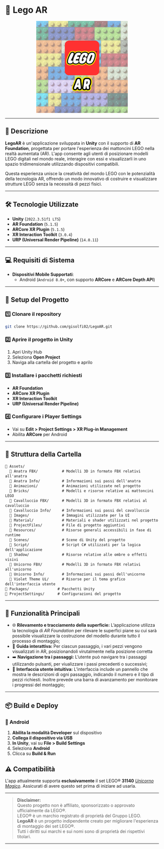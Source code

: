 # 📌 Lego AR
<p align="center">
  <img src="https://github.com/gisolfi02/LegoAR/blob/master/Assets/Images/Logo.png" style="width:300px">
</p>

---

## 📝 Descrizione
**LegoAR** è un'applicazione sviluppata in **Unity** con il supporto di **AR Foundation**, progettata per portare l'esperienza dei mattoncini LEGO nella realtà aumentata (AR). L'app consente agli utenti di posizionare modelli LEGO digitali nel mondo reale, interagire con essi e visualizzarli in uno spazio tridimensionale utilizzando dispositivi compatibili.

Questa esperienza unisce la creatività del mondo LEGO con le potenzialità della tecnologia AR, offrendo un modo innovativo di costruire e visualizzare strutture LEGO senza la necessità di pezzi fisici.

---

## 🛠 Tecnologie Utilizzate
- **Unity** (`2022.3.51f1 LTS`)
- **AR Foundation** (`5.1.5`)
- **ARCore XR Plugin** (`5.1.5`)
- **XR Interaction Toolkit** (`3.0.4`)
- **URP (Universal Render Pipeline)** (`14.0.11`)

---

## 💻 Requisiti di Sistema
- **Dispositivi Mobile Supportati**:
  - Android (`Android 8.0+`, con supporto **ARCore** e **ARCore Depth API**)


---

## 🚀 Setup del Progetto
### 1️⃣ Clonare il repository
```bash
git clone https://github.com/gisolfi02/LegoAR.git
```
### 2️⃣ Aprire il progetto in Unity
1. Apri Unity Hub
2. Seleziona **Open Project**
3. Naviga alla cartella del progetto e aprilo

### 3️⃣ Installare i pacchetti richiesti
- **AR Foundation**
- **ARCore XR Plugin**
- **XR Interaction Toolkit**
- **URP (Universal Render Pipeline)**

### 4️⃣ Configurare i Player Settings
- Vai su **Edit > Project Settings > XR Plug-in Management**
- Abilita **ARCore** per Android

---

## 📂 Struttura della Cartella
```
📁 Assets/
  📁 Anatra FBX/           # Modelli 3D in formato FBX relativi all'anatra
  📁 Anatra Info/          # Informazioni sui passi dell'anatra
  📁 Animazioni/           # Animazioni utilizzate nel progetto
  📁 Bricks/               # Modelli e risorse relative ai mattoncini LEGO
  📁 Cavalluccio FBX/      # Modelli 3D in formato FBX relativi al cavalluccio
  📁 Cavalluccio Info/     # Informazioni sui passi del cavalluccio
  📁 Images/               # Immagini utilizzate per la UI
  📁 Material/             # Materiali e shader utilizzati nel progetto
  📁 ProjectFiles/         # File di progetto aggiuntivi
  📁 Resources/            # Risorse generali accessibili in fase di runtime
  📁 Scenes/               # Scene di Unity del progetto
  📁 Script/               # Script C# utilizzati per la logica dell'applicazione
  📁 Shadow/               # Risorse relative alle ombre o effetti visivi
  📁 Unicorno FBX/         # Modelli 3D in formato FBX relativi all'unicorno
  📁 Unicorno Info/        # Informazioni sui passi dell'unicorno
  📁 Violet Theme Ui/      # Risorse per il tema grafico dell'interfaccia utente
📁 Packages/             # Pacchetti Unity
📁 ProjectSettings/      # Configurazioni del progetto
```

---

## 🔹 Funzionalità Principali
- 🌐 **Rilevamento e tracciamento della superficie:** L’applicazione utilizza la tecnologia di *AR Foundation* per rilevare le superfici piane su cui sarà possibile visualizzare la costruzione del modello durante tutto il processo di montaggio;
- 🧩 **Guida interattiva:** Per ciascun passaggio, i vari pezzi vengono visualizzati in AR, posizionandoli virutalmente nella posizione corretta  
- ➡️ **Navigazione tra i passaggi:** L’utente può navigare tra i passaggi utilizzando pulsanti, per viualizzare i passi precedenti o successivi;  
- 📱 **Interfaccia utente intuitiva:** L’interfaccia include un pannello che mostra le descrizioni di ogni passaggio, indicando il numero e il tipo di pezzi richiesti. Inoltre prevede una barra di avanzamento per monitorare i progressi del montaggio; 

---

## 📦 Build e Deploy
### 📱 Android
1. **Abilita la modalità Developer** sul dispositivo
2. **Collega il dispositivo via USB**
3. **In Unity**, vai su **File > Build Settings**
4. Seleziona **Android**
5. Clicca su **Build & Run**

## ⚠️ Compatibilità
L'app attualmente supporta **esclusivamente** il set LEGO® **31140** [*Unicorno Magico*](https://www.lego.com/it-it/product/magical-unicorn-31140). Assicurati di avere questo set prima di iniziare ad usarla.

---

> **Disclaimer:**  
> Questo progetto non è affiliato, sponsorizzato o approvato ufficialmente da LEGO®.  
> LEGO® è un marchio registrato di proprietà del Gruppo LEGO.  
> **LegoAR** è un progetto indipendente creato per migliorare l'esperienza di montaggio dei set LEGO®.  
> Tutti i diritti sui marchi e sui nomi sono di proprietà dei rispettivi titolari.

---


